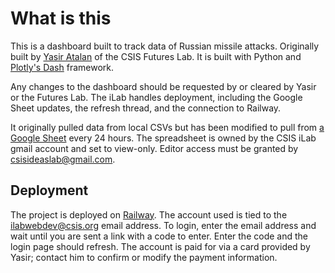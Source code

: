 # What is this
This is a dashboard built to track data of Russian missile attacks. Originally built by [Yasir Atalan](https://www.csis.org/people/yasir-atalan) of the CSIS Futures Lab. It is built with Python and [Plotly's Dash](https://dash.plotly.com/) framework. 

Any changes to the dashboard should be requested by or cleared by Yasir or the Futures Lab. The iLab handles deployment, including the Google Sheet updates, the refresh thread, and the connection to Railway. 

It originally pulled data from local CSVs but has been modified to pull from [a Google Sheet](https://docs.google.com/spreadsheets/d/1kb1nL2IgkOXmnSwkAoqnqVq05lXt0U0P1yRIvJk_0j4/edit?usp=sharing) every 24 hours. The spreadsheet is owned by the CSIS iLab gmail account and set to view-only. Editor access must be granted by csisideaslab@gmail.com.

## Deployment
The project is deployed on [Railway](https://railway.com/). The account used is tied to the ilabwebdev@csis.org email address. To login, enter the email address and wait until you are sent a link with a code to enter. Enter the code and the login page should refresh. The account is paid for via a card provided by Yasir; contact him to confirm or modify the payment information.
